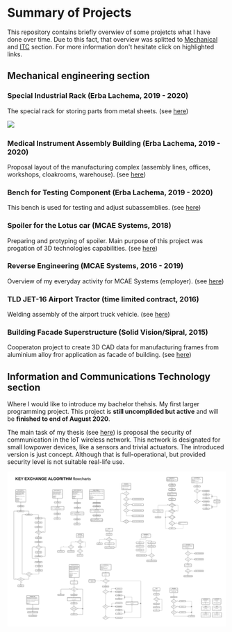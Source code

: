 # Summary of Projects
This repository contains briefly overwiev of some projetcts what I have done over time. Due to this fact, that overview was splitted to [Mechanical](#header) and [ITC](#header) section. For more information don't hesitate click on highlighted links. 

## Mechanical engineering section

### Special Industrial Rack (Erba Lachema, 2019 - 2020)
The special rack for storing parts from metal sheets. (see <a href="https://github.com/StingrayCZ/Special-Industrial-Rack/blob/master/README.md"> here</a>)

<p float="left">
  <img src="/Folder/Rack.png" width="800" /> 
</p>

### Medical Instrument Assembly Building (Erba Lachema, 2019 - 2020)
Proposal layout of the manufacturing complex (assembly lines, offices, workshops, cloakrooms, warehouse). (see <a href="https://github.com/StingrayCZ/Medical-Instrument-Assembly-Building/blob/master/README.md"> here</a>)

### Bench for Testing Component (Erba Lachema, 2019 - 2020)
This bench is used for testing and adjust subassemblies.  (see <a href="https://github.com/StingrayCZ/Bench-for-Testing-Component/blob/master/README.md"> here</a>)

### Spoiler for the Lotus car (MCAE Systems, 2018)
Preparing and protyping of spoiler. Main purpose of this project was progation of 3D technologies capabilities. (see <a href="https://github.com/StingrayCZ/Spoiler-for-Lotus-car/blob/master/README.md"> here</a>)

### Reverse Engineering (MCAE Systems, 2016 - 2019)
Overview of my everyday activity for MCAE Systems (employer). (see <a href="https://github.com/StingrayCZ/Reverse-Engineering/blob/master/README.md"> here</a>)

### TLD JET-16 Airport Tractor (time limited contract, 2016)
Welding assembly of the airport truck vehicle. (see <a href="https://github.com/StingrayCZ/Airport-Ground-Support-Vehicle/blob/master/README.md"> here</a>)

### Building Facade Superstructure (Solid Vision/Sipral, 2015)
Cooperaton project to create 3D CAD data for manufacturing frames from aluminium alloy fror application as facade of building. (see <a href="https://github.com/StingrayCZ/Building-Facade-Superstructure/blob/master/README.md"> here</a>)

## Information and Communications Technology section
Where I would like to introduce my bachelor thehsis. My first larger programming project. This project is **still uncomplided but active** and will be **finished to end of August 2020**.

The main task of my thesis (see  <a href="https://github.com/StingrayCZ/Summary-of-Projects/blob/master/Folder/Thesis%20(under%20construction).pdf"> here</a>) is proposal the security of communication in the IoT wireless network. This network is designated for small lowpower devices, like a sensors and trivial actuators. The introduced version is just concept. Although that is full-operational, but provided security level is not suitable real-life use.

<p float="left">
  <img src="/Folder/FlowPic.png" width="800" /> 
</p>
          
          
